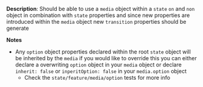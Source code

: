 __Description__: Should be able to use a `media` object within a `state` `on` and `non` object in combination with `state` properties and since new properties are introduced within the `media` object new `transition` properties should be generate

__Notes__

+ Any `option` object properties declared within the root `state` object will be inherited by the `media` if you would like to override this you can either declare a overwriting `option` object in your `media` object or declare `inherit: false`  or `inperitOption: false` in your `media.option` object
    * Check the `state/feature/media/option` tests for more info
